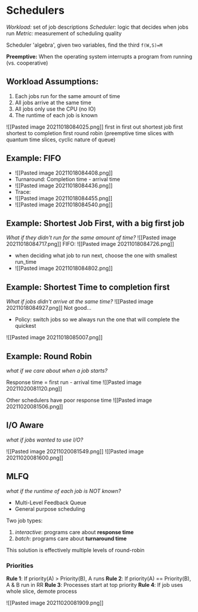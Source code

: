 # Schedulers
*Workload:* set of job descriptions
*Scheduler:* logic that decides when jobs run
*Metric:* measurement of scheduling quality

Scheduler 'algebra', given two variables, find the third
`f(W,S)=M`

**Preemptive:** When the operating system interrupts a program from running (vs. cooperative)

## Workload Assumptions:
1. Each jobs run for the same amount of time
2. All jobs arrive at the same time
3. All jobs only use the CPU (no IO)
4. The runtime of each job is known

![[Pasted image 20211018084025.png]]
first in first out
shortest job first
shortest to completion first
round robin (preemptive time slices with quantum time slices, cyclic nature of queue)

## Example: FIFO
* ![[Pasted image 20211018084408.png]]
* Turnaround: Completion time - arrival time
* ![[Pasted image 20211018084436.png]]
* Trace:
* ![[Pasted image 20211018084455.png]]
* ![[Pasted image 20211018084540.png]]

## Example: Shortest Job First, with a big first job
*What if they didn't run for the same amount of time?*
![[Pasted image 20211018084717.png]]
FIFO:
![[Pasted image 20211018084726.png]]
* when deciding what job to run next, choose the one with smallest run_time
* ![[Pasted image 20211018084802.png]]

## Example: Shortest Time to completion first
*What if jobs didn't arrive at the same time?*
![[Pasted image 20211018084927.png]]
Not good...

* Policy: switch jobs so we always run the one that will complete the quickest

![[Pasted image 20211018085007.png]]

## Example: Round Robin
*what if we care about when a job starts?*

Response time = first run - arrival time
![[Pasted image 20211020081120.png]]

Other schedulers have poor response time
![[Pasted image 20211020081506.png]]

## I/O Aware
*what if jobs wanted to use I/O?*

![[Pasted image 20211020081549.png]]
![[Pasted image 20211020081600.png]]

## MLFQ
*what if the runtime of each job is NOT known?*

* Multi-Level Feedback Queue
* General purpose scheduling

Two job types:
1. *interactive*: programs care about **response time**
2. *batch*: programs care about **turnaround time**

This solution is effectively multiple levels of round-robin

### Priorities
**Rule 1**: If priority(A) > Priority(B), A runs 
**Rule 2**: If priority(A) == Priority(B), A & B run in RR
**Rule 3**: Processes start at top priority 
**Rule 4**: If job uses whole slice, demote process

![[Pasted image 20211020081909.png]]

